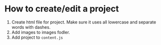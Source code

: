 # How to create/edit a project

1. Create html file for project. Make sure it uses all lowercase and separate words with dashes.
2. Add images to images fodler.
3. Add project to `content.js`

